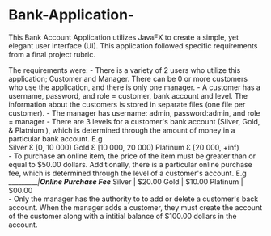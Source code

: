 # Bank-Application-
This Bank Account Application utilizes JavaFX to create a simple, yet elegant user interface (UI). This application followed specific 
requirements from a final project rubric. 

The requirements were:
    - There is a variety of 2 users who utilize this application; Customer and Manager. 
      There can be 0 or more customers who use the application, and there is only one manager.
    - A customer has a username, password, and role = customer, bank account and level. 
      The information about the customers is stored in separate files (one file per customer). 
    - The manager has username: admin, password:admin, and role = manager
    - There are 3 levels for a customer's bank account (Silver, Gold, & Platnium ), which is 
      determined through the amount of money in a particular bank account. 
      E.g       
           Silver   Ɛ [0, 10 000)
           Gold     Ɛ [10 000, 20 000)
           Platinum Ɛ [20 000, +inf)     
    - To purchase an online item, the price of the item must be greater than or equal to $50.00 dollars. 
      Additionally, there is a particular online purchase fee, which is determined through the level 
      of a customer's account. 
      E.g       
           __________|____Online Purchase Fee_____
           Silver    |     $20.00
           Gold      |     $10.00
           Platinum  |     $00.00    
      - Only the manager has the authority to to add or delete a customer's back account. When the 
        manager adds a customer, they must create the account of the customer along with a intitial 
        balance of $100.00 dollars in the account. 
      

